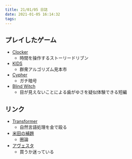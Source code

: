 ```yaml
---
title: 21/01/05 日誌
date: 2021-01-05 16:14:32
tags:
---
```


## プレイしたゲーム
- [Clocker](https://store.steampowered.com/app/916050/Clocker/?l=japanese)
  - 時間を操作するストーリードリブン
- [KIDS](https://store.steampowered.com/app/793370/KIDS/)
  - 群衆アルゴリズム見本市
- [Cypher](https://store.steampowered.com/app/746710/Cypher/?l=japanese)
  - ガチ暗号
- [Blind Witch](https://store.steampowered.com/app/674450/Blind_Witch_Peek_Window/?l=japanese)
  - 目が見えないことによる歯がゆさを疑似体験できる短編

## リンク
- [Transformer](https://deeplearning.hatenablog.com/entry/scaling_law)
  - 自然言語処理を金で殴る
- [米田の補題](https://www.slideshare.net/100005930379759/scala-scala)
  - 圏論
- [アヴェスタ](https://note.com/kokushokankokai/n/n6e468e0925d0?fbclid=IwAR1M0Ek2lwjfKORQqxdIcsXXv00wrUE6oczCencEgcayE8JW9n7IXGmb_w0)
  - 買うか迷っている